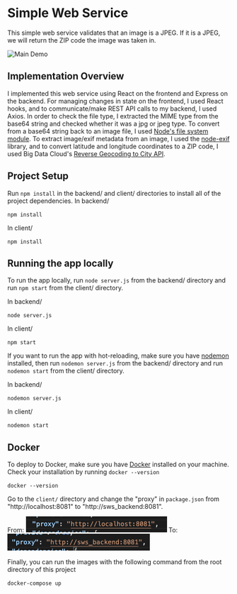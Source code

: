 # Simple Web Service
This simple web service validates that an image is a JPEG. If it is a JPEG, we will return the ZIP code the image was taken in.

![Main Demo](readme_img/main.gif)

## Implementation Overview
I implemented this web service using React on the frontend and Express on the backend. For managing changes in state on the frontend, I used React hooks, and to communicate/make REST API calls to my backend, I used Axios. In order to check the file type, I extracted the MIME type from the base64 string and checked whether it was a jpg or jpeg type. To convert from a base64 string back to an image file, I used [Node's file system module](https://nodejs.org/api/fs.html). To extract image/exif metadata from an image, I used the [node-exif](https://github.com/gomfunkel/node-exif) library, and to convert latitude and longitude coordinates to a ZIP code, I used Big Data Cloud's [Reverse Geocoding to City API](bigdatacloud.com/geocoding-apis/free-reverse-geocode-to-city-api).

## Project Setup
Run ```npm install``` in the backend/ and client/ directories to install all of the project dependencies.
In backend/
```
npm install
```
In client/
```
npm install
```

## Running the app locally
To run the app locally, run ```node server.js``` from the backend/ directory and run ```npm start``` from the client/ directory.

In backend/
```
node server.js
```
In client/
```
npm start
```
If you want to run the app with hot-reloading, make sure you have [nodemon](https://www.npmjs.com/package/nodemon) installed, then run ```nodemon server.js``` from the backend/ directory and run ```nodemon start``` from the client/ directory.

In backend/
```
nodemon server.js
```
In client/
```
nodemon start
```

## Docker
To deploy to Docker, make sure you have [Docker](https://www.docker.com/get-started) installed on your machine. Check your installation by running ```docker --version```
```
docker --version
```
Go to the `client/` directory and change the "proxy" in `package.json` from "http://localhost:8081" to "http://sws_backend:8081".

From:
![localhost](readme_img/localhost_pic.png)
To:
![sws_backend](readme_img/sws_backend.png)

Finally, you can run the images with the following command from the root directory of this project
```
docker-compose up
```